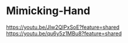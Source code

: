 # Mimicking-Hand
https://youtu.be/JIw2QIPxSoE?feature=shared<br>
https://youtu.be/qu6y5z1MBu8?feature=shared
